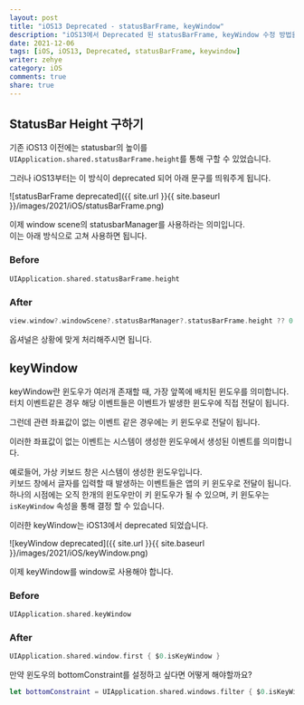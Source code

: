 ```yaml
---
layout: post
title: "iOS13 Deprecated - statusBarFrame, keyWindow"
description: "iOS13에서 Deprecated 된 statusBarFrame, keyWindow 수정 방법을 설명합니다."
date: 2021-12-06
tags: [iOS, iOS13, Deprecated, statusBarFrame, keywindow]
writer: zehye
category: iOS
comments: true
share: true
---
```



## StatusBar Height 구하기

기존 iOS13 이전에는 statusbar의 높이를 `UIApplication.shared.statusBarFrame.height`를 통해 구할 수 있었습니다.

그러나 iOS13부터는 이 방식이 deprecated 되어 아래 문구를 띄워주게 됩니다.

![statusBarFrame deprecated]({{ site.url }}{{ site.baseurl }}/images/2021/iOS/statusBarFrame.png)

이제 window scene의 statusbarManager를 사용하라는 의미입니다.<br>
이는 아래 방식으로 고쳐 사용하면 됩니다.


### Before

```swift
UIApplication.shared.statusBarFrame.height
```


### After

```swift
view.window?.windowScene?.statusBarManager?.statusBarFrame.height ?? 0
```

옵셔널은 상황에 맞게 처리해주시면 됩니다.



## keyWindow

keyWindow란 윈도우가 여러개 존재할 때, 가장 앞쪽에 배치된 윈도우를 의미합니다. <br>
터치 이벤트같은 경우 해당 이벤트들은 이벤트가 발생한 윈도우에 직접 전달이 됩니다.

그런데 관련 좌표값이 없는 이벤트 같은 경우에는 키 윈도우로 전달이 됩니다.

이러한 좌표값이 없는 이벤트는 시스템이 생성한 윈도우에서 생성된 이벤트를 의미합니다.

예로들어, 가상 키보드 창은 시스템이 생성한 윈도우입니다.<br>
키보드 창에서 글자를 입력할 때 발생하는 이벤트들은 앱의 키 윈도우로 전달이 됩니다.<br>
하나의 시점에는 오직 한개의 윈도우만이 키 윈도우가 될 수 있으며, 키 윈도우는 `isKeyWindow` 속성을 통해 결정 할 수 있습니다.

이러한 keyWindow는 iOS13에서 deprecated 되었습니다.

![keyWindow deprecated]({{ site.url }}{{ site.baseurl }}/images/2021/iOS/keyWindow.png)

이제 keyWindow를 window로 사용해야 합니다.


### Before

```swift
UIApplication.shared.keyWindow
```


### After

```swift
UIApplication.shared.window.first { $0.isKeyWindow }
```

만약 윈도우의 bottomConstraint를 설정하고 싶다면 어떻게 해야할까요?

```swift
let bottomConstraint = UIApplication.shared.windows.filter { $0.isKeyWindow }.first?.safeAreaInseta.bottom ?? 0
```
